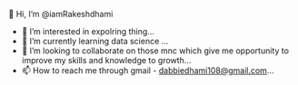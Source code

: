  👋 Hi, I’m @iamRakeshdhami
- 👀 I’m interested in expolring thing...
- 🌱 I’m currently learning data science ...
- 💞️ I’m looking to collaborate on those mnc which give me opportunity to improve my skills and knowledge to growth...
- 📫 How to reach me
through gmail - dabbiedhami108@gmail.com...

<!---
iamRakeshdhami/iamRakeshdhami is a ✨ special ✨ repository because its `README.md` (this file) appears on your GitHub profile.
You can click the Preview link to take a look at your changes.
--->
